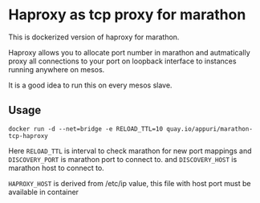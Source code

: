 # Haproxy as tcp proxy for marathon

This is dockerized version of haproxy for marathon.

Haproxy allows you to allocate port number in marathon and
autmatically proxy all connections to your port on loopback
interface to instances running anywhere on mesos.

It is a good idea to run this on every mesos slave.

## Usage

```
docker run -d --net=bridge -e RELOAD_TTL=10 quay.io/appuri/marathon-tcp-haproxy
```

Here `RELOAD_TTL` is interval to check marathon for new port mappings
and `DISCOVERY_PORT` is marathon port to connect to.
and `DISCOVERY_HOST` is marathon host to connect to.


`HAPROXY_HOST` is derived from /etc/ip value, this file with host port must be available in container
